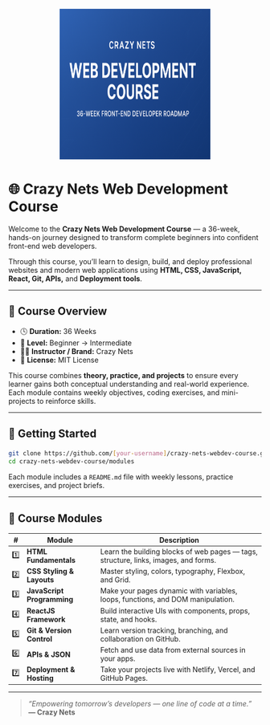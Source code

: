 <p align="center">
  <img src="banner.png" alt="Crazy Nets Web Development Course Banner" width="300px" height='300px'>
</p>

# 🌐 Crazy Nets Web Development Course

Welcome to the **Crazy Nets Web Development Course** — a 36-week, hands-on journey designed to transform complete beginners into confident front-end web developers.

Through this course, you’ll learn to design, build, and deploy professional websites and modern web applications using **HTML, CSS, JavaScript, React, Git, APIs,** and **Deployment tools**.

---

## 🧭 Course Overview
- 🕓 **Duration:** 36 Weeks
- 🧰 **Level:** Beginner → Intermediate
- 🧑‍💻 **Instructor / Brand:** Crazy Nets
- 🪪 **License:** MIT License

This course combines **theory, practice, and projects** to ensure every learner gains both conceptual understanding and real-world experience.
Each module contains weekly objectives, coding exercises, and mini-projects to reinforce skills.

---

## 🚀 Getting Started
```bash
git clone https://github.com/[your-username]/crazy-nets-webdev-course.git
cd crazy-nets-webdev-course/modules
```
Each module includes a `README.md` file with weekly lessons, practice exercises, and project briefs.

---

## 🧱 Course Modules
| # | Module | Description |
|---|---------|-------------|
| 1️⃣ | **HTML Fundamentals** | Learn the building blocks of web pages — tags, structure, links, images, and forms. |
| 2️⃣ | **CSS Styling & Layouts** | Master styling, colors, typography, Flexbox, and Grid. |
| 3️⃣ | **JavaScript Programming** | Make your pages dynamic with variables, loops, functions, and DOM manipulation. |
| 4️⃣ | **ReactJS Framework** | Build interactive UIs with components, props, state, and hooks. |
| 5️⃣ | **Git & Version Control** | Learn version tracking, branching, and collaboration on GitHub. |
| 6️⃣ | **APIs & JSON** | Fetch and use data from external sources in your apps. |
| 7️⃣ | **Deployment & Hosting** | Take your projects live with Netlify, Vercel, and GitHub Pages. |

---

> _“Empowering tomorrow’s developers — one line of code at a time.”_  
> **— Crazy Nets**
